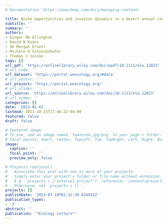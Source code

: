 ```yaml
---
# Documentation: https://wowchemy.com/docs/managing-content/

title: Niche opportunities and invasion dynamics in a desert annual community
subtitle: ''
summary: ''
authors:
- Ginger RH Allington
- David N Koons
- SK Morgan Ernest
- Michele R Schutzenhofer
- Thomas J Valone
tags: []
url_pdf: 'https://onlinelibrary.wiley.com/doi/epdf/10.1111/ele.12023'
# url_code: ''
url_dataset: 'https://portal.weecology.org/#data'
# url_poster: ''
url_project: 'https://portal.weecology.org/'
# url_slides: ''
url_source: 'https://onlinelibrary.wiley.com/doi/10.1111/ele.12023'
# url_video: ''
categories: []
date: '2013-01-01'
lastmod: 2021-10-25T17:46:22-04:00
featured: false
draft: false

# Featured image
# To use, add an image named `featured.jpg/png` to your page's folder.
# Focal points: Smart, Center, TopLeft, Top, TopRight, Left, Right, BottomLeft, Bottom, BottomRight.
image:
  caption: ''
  focal_point: ''
  preview_only: false

# Projects (optional).
#   Associate this post with one or more of your projects.
#   Simply enter your project's folder or file name without extension.
#   E.g. `projects = ["internal-project"]` references `content/project/deep-learning/index.md`.
#   Otherwise, set `projects = []`.
projects: []
publishDate: '2023-07-19T01:32:39.634932Z'
publication_types:
- '2'
abstract: ''
publication: '*Ecology Letters*'
---
```

